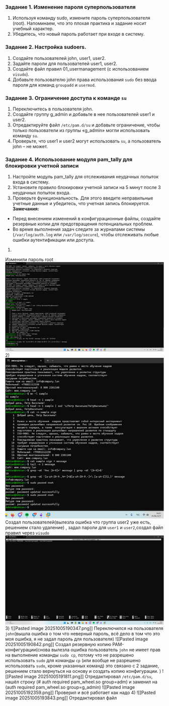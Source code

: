 ### Задание 1. Изменение пароля суперпользователя
1. Используя команду sudo, измените пароль суперпользователя (root). Напоминаем, что это плохая практика и задание носит учебный характер.
2. Убедитесь, что новый пароль работает при входе в систему.
### Задание 2. Настройка sudoers.
1. Создайте пользователей john, user1, user2.
2. Задайте пароли для пользователей user1, user2.
3. Создайте файл правил 01_usermanagement (с использованием `visudo`).
4. Добавьте пользователю john права использования `sudo` без ввода пароля для команд `groupadd` и `usermod`.
### Задание 3. Ограничение доступа к команде `su`
1. Переключитесь в пользователя john.
2. Создайте группу g_admin и добавьте в нее пользователей user1 и user2.
3. Отредактируйте файл `/etc/pam.d/su` и добавьте ограничение, чтобы только пользователи из группы «g_admin» могли использовать команду `su`.
4. Проверьте, что user1 и user2 могут использовать `su`, а пользователь john – не может.
### Задание 4. Использование модуля pam_tally для блокировки учетной записи
1. Настройте модуль pam_tally для отслеживания неудачных попыток входа в систему.
2. Установите правило блокировки учетной записи на 5 минут после 3 неудачных попыток входа.
3. Проверьте функциональность. Для этого введите неправильные учетные данные и убедитесь, что учетная запись блокируется.
**Замечания:**
- Перед внесением изменений в конфигурационные файлы, создайте резервные копии для предотвращения потенциальных проблем.
- Во время выполнения задач следите за журналами системы (`/var/log/auth.log` или `/var/log/secure`), чтобы отслеживать любые ошибки аутентификации или доступа.
1)
Изменили пароль root
![Image](<https://github.com/Ro1FZ/Test-work-Sedinkin/blob/main/Pasted%20image%2020251005183502.png?raw=true>)
2)
![Image](<https://github.com/Ro1FZ/Test-work-Sedinkin/blob/main/Pasted%20image%2020251005185008.png?raw=true>)
Создал пользователей(вылезла ошибка что группа user2 уже есть, решением стало удаление) , задал пароли для `user1` и `user2`,создал файл правил через `visudo`
![Image](<https://github.com/Ro1FZ/Test-work-Sedinkin/blob/main/Pasted%20image%2020251005185323.png?raw=true>)
3)
![[Pasted image 20251005190347.png]]
Переключился на пользователя `john`(вышла ошибка о том что неверный пароль, всё дело в том что это моя ошибка, я не задал пароль для пользователя)
![[Pasted image 20251005190842.png]]
Создал резервную копию PAM-конфигурации(снова вылезла ошибка пользователь `john` не имеет прав на выполнение команды `sudo cp`, потому что не разрешено использовать `sudo` для команды `cp` (или вообще не разрешено использовать `sudo`, кроме указанных команд) это связано с 2 задание, решением стало вернуться на основу и создать копию конфигурации. )
![[Pasted image 20251005191811.png]]
Отредактировал `/etc/pam.d/su`, нашёл строку (# auth required pam_wheel.so group=adm) и заменил на (auth required pam_wheel.so group=g_admin)
![[Pasted image 20251005192359.png]]
Проверил и всё работает как надо
4)
![[Pasted image 20251005193843.png]]
Отредактировал файл